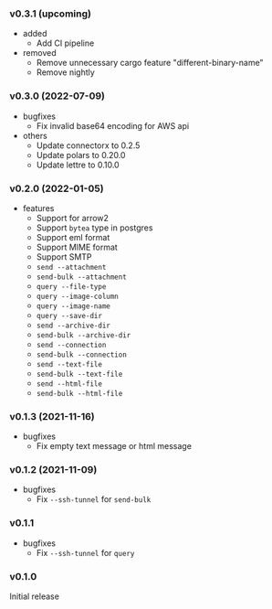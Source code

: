 <!-- markdownlint-disable MD041 -->

### v0.3.1 (upcoming)

- added
  - Add CI pipeline
- removed
  - Remove unnecessary cargo feature "different-binary-name"
  - Remove nightly

### v0.3.0 (2022-07-09)

- bugfixes
  - Fix invalid base64 encoding for AWS api
- others
  - Update connectorx to 0.2.5
  - Update polars to 0.20.0
  - Update lettre to 0.10.0

### v0.2.0 (2022-01-05)

- features
  - Support for arrow2
  - Support `bytea` type in postgres
  - Support eml format
  - Support MIME format
  - Support SMTP
  - `send --attachment`
  - `send-bulk --attachment`
  - `query --file-type`
  - `query --image-column`
  - `query --image-name`
  - `query --save-dir`
  - `send --archive-dir`
  - `send-bulk --archive-dir`
  - `send --connection`
  - `send-bulk --connection`
  - `send --text-file`
  - `send-bulk --text-file`
  - `send --html-file`
  - `send-bulk --html-file`

### v0.1.3 (2021-11-16)

- bugfixes
  - Fix empty text message or html message

### v0.1.2 (2021-11-09)

- bugfixes
  - Fix `--ssh-tunnel` for `send-bulk`

### v0.1.1

- bugfixes
  - Fix `--ssh-tunnel` for `query`

### v0.1.0

Initial release
